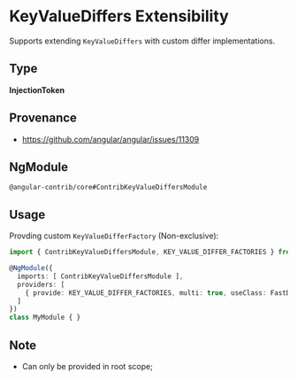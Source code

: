 # KeyValueDiffers Extensibility

Supports extending `KeyValueDiffers` with custom differ implementations.

## Type

**InjectionToken**

## Provenance

+ https://github.com/angular/angular/issues/11309

## NgModule

`@angular-contrib/core#ContribKeyValueDiffersModule`

## Usage

Provding custom `KeyValueDifferFactory` (Non-exclusive):

```typescript
import { ContribKeyValueDiffersModule, KEY_VALUE_DIFFER_FACTORIES } from '@angular-contrib/core';

@NgModule({
  imports: [ ContribKeyValueDiffersModule ],
  providers: [
    { provide: KEY_VALUE_DIFFER_FACTORIES, multi: true, useClass: FastDifferFactory },
  ]
})
class MyModule { }
```

## Note

+ Can only be provided in root scope;
